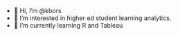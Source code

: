 - 👋 Hi, I’m @kbors
- 👀 I’m interested in higher ed student learning analytics.
- 🌱 I’m currently learning R and Tableau
<!---
kbors/kbors is a ✨ special ✨ repository because its `README.md` (this file) appears on your GitHub profile.
You can click the Preview link to take a look at your changes.
--->
